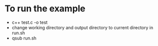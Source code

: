 # To run the example
- c++ test.c -o test
- change working directory and output directory to current directory in run.sh
- qsub run.sh
